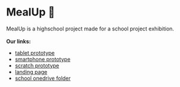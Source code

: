 # MealUp 🍔
MealUp is a highschool project made for a school project exhibition. <br /><br />
**Our links:**
+ [tablet prototype](https://www.figma.com/proto/lxMVEnkj5koujXieTBxVr6/MealUp---mockup?node-id=120-94&scaling=scale-down&page-id=0%3A1&starting-point-node-id=120%3A94&hide-ui=1)
+ [smartphone prototype](https://www.figma.com/proto/lxMVEnkj5koujXieTBxVr6/MealUp---mockup?node-id=49-23&scaling=scale-down&page-id=7%3A3&starting-point-node-id=49%3A23&hide-ui=1)
+ [scratch prototype](https://scratch.mit.edu/projects/830673710)
+ [landing page](https://mealup.github.io)
+ [school onedrive folder](https://iismarconi-my.sharepoint.com/:f:/g/personal/dossi_massimo_04_itisdalmine_edu_it/EvEkm8E-F0tCuWAg9WULIBQBA0KCg_pqJAp5XN9jSEBAxw?e=z3lvcx)
